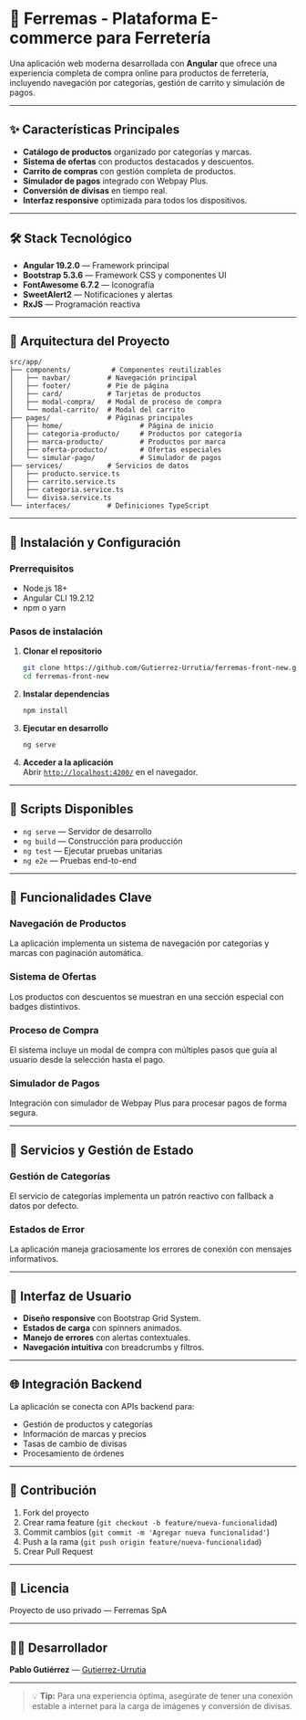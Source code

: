 # 🔧 Ferremas - Plataforma E-commerce para Ferretería

Una aplicación web moderna desarrollada con **Angular** que ofrece una experiencia completa de compra online para productos de ferretería, incluyendo navegación por categorías, gestión de carrito y simulación de pagos.

---

## ✨ Características Principales

- **Catálogo de productos** organizado por categorías y marcas.
- **Sistema de ofertas** con productos destacados y descuentos.
- **Carrito de compras** con gestión completa de productos.
- **Simulador de pagos** integrado con Webpay Plus.
- **Conversión de divisas** en tiempo real.
- **Interfaz responsive** optimizada para todos los dispositivos.

---

## 🛠️ Stack Tecnológico

- **Angular 19.2.0** — Framework principal
- **Bootstrap 5.3.6** — Framework CSS y componentes UI
- **FontAwesome 6.7.2** — Iconografía
- **SweetAlert2** — Notificaciones y alertas
- **RxJS** — Programación reactiva

---

## 📁 Arquitectura del Proyecto

```plaintext
src/app/
├── components/          # Componentes reutilizables
│   ├── navbar/         # Navegación principal
│   ├── footer/         # Pie de página
│   ├── card/           # Tarjetas de productos
│   ├── modal-compra/   # Modal de proceso de compra
│   └── modal-carrito/  # Modal del carrito
├── pages/              # Páginas principales
│   ├── home/                   # Página de inicio
│   ├── categoria-producto/     # Productos por categoría
│   ├── marca-producto/         # Productos por marca
│   ├── oferta-producto/        # Ofertas especiales
│   └── simular-pago/           # Simulador de pagos
├── services/           # Servicios de datos
│   ├── producto.service.ts
│   ├── carrito.service.ts
│   ├── categoria.service.ts
│   └── divisa.service.ts
└── interfaces/         # Definiciones TypeScript
```

---

## 🚀 Instalación y Configuración

### Prerrequisitos

- Node.js 18+
- Angular CLI 19.2.12
- npm o yarn

### Pasos de instalación

1. **Clonar el repositorio**
    ```bash
    git clone https://github.com/Gutierrez-Urrutia/ferremas-front-new.git
    cd ferremas-front-new
    ```

2. **Instalar dependencias**
    ```bash
    npm install
    ```

3. **Ejecutar en desarrollo**
    ```bash
    ng serve
    ```

4. **Acceder a la aplicación**  
    Abrir [`http://localhost:4200/`](http://localhost:4200/) en el navegador.

---

## 📝 Scripts Disponibles

- `ng serve` — Servidor de desarrollo
- `ng build` — Construcción para producción
- `ng test` — Ejecutar pruebas unitarias
- `ng e2e` — Pruebas end-to-end

---

## 🎯 Funcionalidades Clave

### Navegación de Productos

La aplicación implementa un sistema de navegación por categorías y marcas con paginación automática.

### Sistema de Ofertas

Los productos con descuentos se muestran en una sección especial con badges distintivos.

### Proceso de Compra

El sistema incluye un modal de compra con múltiples pasos que guía al usuario desde la selección hasta el pago.

### Simulador de Pagos

Integración con simulador de Webpay Plus para procesar pagos de forma segura.

---

## 🔧 Servicios y Gestión de Estado

### Gestión de Categorías

El servicio de categorías implementa un patrón reactivo con fallback a datos por defecto.

### Estados de Error

La aplicación maneja graciosamente los errores de conexión con mensajes informativos.

---

## 🎨 Interfaz de Usuario

- **Diseño responsive** con Bootstrap Grid System.
- **Estados de carga** con spinners animados.
- **Manejo de errores** con alertas contextuales.
- **Navegación intuitiva** con breadcrumbs y filtros.

---

## 🌐 Integración Backend

La aplicación se conecta con APIs backend para:

- Gestión de productos y categorías
- Información de marcas y precios
- Tasas de cambio de divisas
- Procesamiento de órdenes

---

## 🤝 Contribución

1. Fork del proyecto
2. Crear rama feature (`git checkout -b feature/nueva-funcionalidad`)
3. Commit cambios (`git commit -m 'Agregar nueva funcionalidad'`)
4. Push a la rama (`git push origin feature/nueva-funcionalidad`)
5. Crear Pull Request

---

## 📄 Licencia

Proyecto de uso privado — Ferremas SpA

---

## 👨‍💻 Desarrollador

**Pablo Gutiérrez** — [Gutierrez-Urrutia](https://github.com/Gutierrez-Urrutia)

---

> 💡 **Tip:** Para una experiencia óptima, asegúrate de tener una conexión estable a internet para la carga de imágenes y conversión de divisas.

